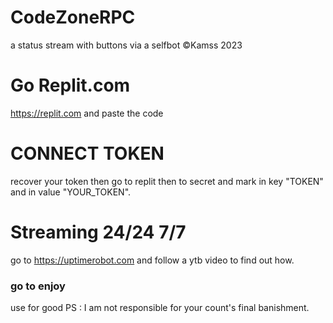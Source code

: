 # CodeZoneRPC
a status stream with buttons via a selfbot ©Kamss 2023
# Go Replit.com
https://replit.com and paste the code
# CONNECT TOKEN
recover your token then go to replit then to secret and mark in key "TOKEN" and in value "YOUR_TOKEN".
# Streaming 24/24 7/7
go to https://uptimerobot.com and follow a ytb video to find out how.
### go to enjoy
use for good PS : I am not responsible for your count's final banishment.
